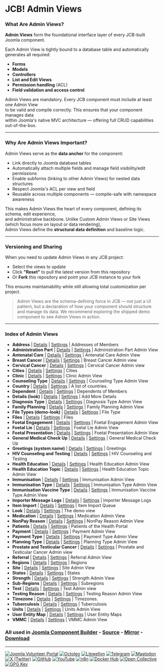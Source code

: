 # JCB! Admin Views

### What Are Admin Views?
**Admin Views** form the foundational interface layer of every JCB-built Joomla component.

Each Admin View is tightly bound to a database table and automatically generates all required:
- **Forms**
- **Models**
- **Controllers**
- **List and Edit Views**
- **Permission handling** (ACL)
- **Field validation and access control**

Admin Views are mandatory. Every JCB component must include at least one Admin View  
to be valid and compile correctly. This ensures that your component manages data  
within Joomla's native MVC architecture — offering full CRUD capabilities out-of-the-box.

---
### Why Are Admin Views Important?
Admin Views serve as the **data anchor** for the component:

- Link directly to Joomla database tables
- Automatically attach multiple fields and manage field visibility/edit permissions
- Enable subforms (linking to other Admin Views) for nested data structures
- Respect Joomla's ACL per view and field
- Reusable across multiple components — compile-safe with namespace awareness

This makes Admin Views the heart of every component, defining its schema, edit experience,  
and administrative backbone. Unlike Custom Admin Views or Site Views (which focus more on layout or data rendering),  
Admin Views define the **structural data definition** and baseline logic.

---
### Versioning and Sharing
When you need to update Admin Views in any JCB project:

- Select the views to update
- Click **"Reset"** to pull the latest version from this repository
- Or **Fork** this repository and point your JCB instance to your fork

This ensures maintainability while still allowing total customization per project.

>Admin Views are the schema-defining force in JCB — not just a UI pattern, but a declaration of how your component should structure and manage its data. We recommend exploring the shipped demo component to see Admin Views in action.

---
### Index of Admin Views


 - **Address** | [Details](src/admin_view/b7b2aba5-8a94-443b-814b-aed5b0b7c550) | [Settings](src/admin_view/b7b2aba5-8a94-443b-814b-aed5b0b7c550/item.json) | Addresses of Members
 - **Administration Part** | [Details](src/admin_view/95a834f5-59e8-4f1d-93a6-13479b2148f0) | [Settings](src/admin_view/95a834f5-59e8-4f1d-93a6-13479b2148f0/item.json) | Administration Part Admin View
 - **Antenatal Care** | [Details](src/admin_view/a4da86a9-e165-4a90-a73e-ca9956884c00) | [Settings](src/admin_view/a4da86a9-e165-4a90-a73e-ca9956884c00/item.json) | Antenatal Care Admin View
 - **Breast Cancer** | [Details](src/admin_view/d9a2f539-f13d-4d39-ab36-b258162f39b7) | [Settings](src/admin_view/d9a2f539-f13d-4d39-ab36-b258162f39b7/item.json) | Breast Cancer Admin view
 - **Cervical Cancer** | [Details](src/admin_view/82ca091d-e00d-4378-a780-fafaf084d98a) | [Settings](src/admin_view/82ca091d-e00d-4378-a780-fafaf084d98a/item.json) | Cervical Cancer Admin view
 - **Cities** | [Details](src/admin_view/3dbb581b-619a-4fb0-a6f6-e4a136ea31e2) | [Settings](src/admin_view/3dbb581b-619a-4fb0-a6f6-e4a136ea31e2/item.json) | Cities
 - **Clinic** | [Details](src/admin_view/a970eed5-0f6c-4a46-ac51-0667dcb5e38e) | [Settings](src/admin_view/a970eed5-0f6c-4a46-ac51-0667dcb5e38e/item.json) | Clinic Admin View
 - **Counseling Type** | [Details](src/admin_view/bc34bf73-580d-4c2b-9cb5-d705c52a1dc6) | [Settings](src/admin_view/bc34bf73-580d-4c2b-9cb5-d705c52a1dc6/item.json) | Counseling Type Admin View
 - **Country** | [Details](src/admin_view/6acc4069-1c33-4470-85a6-07bc9bb16d10) | [Settings](src/admin_view/6acc4069-1c33-4470-85a6-07bc9bb16d10/item.json) | A list of countries.
 - **Dependent** | [Details](src/admin_view/2ad66e35-e5fc-4927-a76d-edd00746543e) | [Settings](src/admin_view/2ad66e35-e5fc-4927-a76d-edd00746543e/item.json) | Dependents of Members
 - **Details (look)** | [Details](src/admin_view/595ba2c9-21fa-43a4-9af7-93c9cfb21b82) | [Settings](src/admin_view/595ba2c9-21fa-43a4-9af7-93c9cfb21b82/item.json) | Add More Details
 - **Diagnosis Type** | [Details](src/admin_view/588139bf-7c03-48ed-bcb0-3832a14bd553) | [Settings](src/admin_view/588139bf-7c03-48ed-bcb0-3832a14bd553/item.json) | Diagnosis Type Admin View
 - **Family Planning** | [Details](src/admin_view/2bf85986-5ed4-4471-88fe-a5b2daa9114f) | [Settings](src/admin_view/2bf85986-5ed4-4471-88fe-a5b2daa9114f/item.json) | Family Planning Admin View
 - **File Types (demo-look)** | [Details](src/admin_view/19a973ea-cdfa-4c79-bbbd-1b8a37286b27) | [Settings](src/admin_view/19a973ea-cdfa-4c79-bbbd-1b8a37286b27/item.json) | File Type
 - **Files** | [Details](src/admin_view/224eb9c7-8b40-48cf-bf77-2afa291fd54a) | [Settings](src/admin_view/224eb9c7-8b40-48cf-bf77-2afa291fd54a/item.json) | Files
 - **Foetal Engagement** | [Details](src/admin_view/30a8a740-b413-43f2-aacf-3c16903d4e76) | [Settings](src/admin_view/30a8a740-b413-43f2-aacf-3c16903d4e76/item.json) | Foetal Engagement Admin View
 - **Foetal Lie** | [Details](src/admin_view/8181ea02-be0a-475e-99c6-c7d84817959c) | [Settings](src/admin_view/8181ea02-be0a-475e-99c6-c7d84817959c/item.json) | Foetal Lie Admin View
 - **Foetal Presentation** | [Details](src/admin_view/ee0dc737-9d72-4af2-a5a9-095d092d9cea) | [Settings](src/admin_view/ee0dc737-9d72-4af2-a5a9-095d092d9cea/item.json) | Foetal Presentation Admin View
 - **General Medical Check Up** | [Details](src/admin_view/81100e6f-5535-41ca-94f6-cc2fcbf75e1e) | [Settings](src/admin_view/81100e6f-5535-41ca-94f6-cc2fcbf75e1e/item.json) | General Medical Check Up
 - **Greetings (system name)** | [Details](src/admin_view/65116558-be67-4931-95be-727fbfb16db7) | [Settings](src/admin_view/65116558-be67-4931-95be-727fbfb16db7/item.json) | Greetings
 - **HIV Counseling and Testing** | [Details](src/admin_view/b28c4fc2-fae5-4866-9859-e64bad07ab6b) | [Settings](src/admin_view/b28c4fc2-fae5-4866-9859-e64bad07ab6b/item.json) | HIV Counseling and Testing
 - **Health Education** | [Details](src/admin_view/4206aef4-c8f9-4288-889d-ac9aee23e1dd) | [Settings](src/admin_view/4206aef4-c8f9-4288-889d-ac9aee23e1dd/item.json) | Health Education Admin View
 - **Health Education Topic** | [Details](src/admin_view/4689d234-151f-4122-8cd3-d7b92f17f5e1) | [Settings](src/admin_view/4689d234-151f-4122-8cd3-d7b92f17f5e1/item.json) | Health Education Topic Admin View
 - **Immunisation** | [Details](src/admin_view/c53406eb-99f0-4491-ad57-b8e5d81f1613) | [Settings](src/admin_view/c53406eb-99f0-4491-ad57-b8e5d81f1613/item.json) | Immunisation Admin View
 - **Immunisation Type** | [Details](src/admin_view/16b889b9-1bad-4642-be14-d8e216283c22) | [Settings](src/admin_view/16b889b9-1bad-4642-be14-d8e216283c22/item.json) | Immunisation Type Admin View
 - **Immunisation Vaccine Type** | [Details](src/admin_view/ccc3cca7-2ef6-49ff-aba9-02588e80cd23) | [Settings](src/admin_view/ccc3cca7-2ef6-49ff-aba9-02588e80cd23/item.json) | Immunisation Vaccine Type Admin View
 - **Importer Message Logs** | [Details](src/admin_view/ab2bbdfc-c0a0-4ffc-9556-67d5af8bec64) | [Settings](src/admin_view/ab2bbdfc-c0a0-4ffc-9556-67d5af8bec64/item.json) | Importer Message Logs
 - **Item Import** | [Details](src/admin_view/a9f19a16-fadb-44ea-a9b6-41130aad05ec) | [Settings](src/admin_view/a9f19a16-fadb-44ea-a9b6-41130aad05ec/item.json) | Item Import Queue
 - **Look** | [Details](src/admin_view/c1053952-8a84-4398-aef1-41726f7c0043) | [Settings](src/admin_view/c1053952-8a84-4398-aef1-41726f7c0043/item.json) | The demo view
 - **Medication** | [Details](src/admin_view/d412bc8c-4e9d-4cdf-b248-a64df06381ff) | [Settings](src/admin_view/d412bc8c-4e9d-4cdf-b248-a64df06381ff/item.json) | Medication Admin View
 - **NonPay Reason** | [Details](src/admin_view/b2522e43-69df-4f70-b2c3-b15dcfeb7578) | [Settings](src/admin_view/b2522e43-69df-4f70-b2c3-b15dcfeb7578/item.json) | NonPay Reason Admin View
 - **Patients** | [Details](src/admin_view/48c6102c-f2bb-4350-869e-d7afa9649e5c) | [Settings](src/admin_view/48c6102c-f2bb-4350-869e-d7afa9649e5c/item.json) | Patients of the Health Portal
 - **Payment** | [Details](src/admin_view/72f86056-268d-4d75-b0a6-dcf6ba3e8ad9) | [Settings](src/admin_view/72f86056-268d-4d75-b0a6-dcf6ba3e8ad9/item.json) | Payment Admin View
 - **Payment Type** | [Details](src/admin_view/6b20b2c4-3888-4d6c-91d4-872ae6223f4d) | [Settings](src/admin_view/6b20b2c4-3888-4d6c-91d4-872ae6223f4d/item.json) | Payment Type Admin View
 - **Planning Type** | [Details](src/admin_view/39f9de66-43ab-4d9a-9bda-7f1b8815807d) | [Settings](src/admin_view/39f9de66-43ab-4d9a-9bda-7f1b8815807d/item.json) | Planning Type Admin View
 - **Prostate and Testicular Cancer** | [Details](src/admin_view/72a4776e-889b-4324-ba5a-cdc8184e2b34) | [Settings](src/admin_view/72a4776e-889b-4324-ba5a-cdc8184e2b34/item.json) | Prostate and Testicular Cancer Admin view
 - **Referral** | [Details](src/admin_view/956bb320-40ea-4995-b046-cb647eec4aa9) | [Settings](src/admin_view/956bb320-40ea-4995-b046-cb647eec4aa9/item.json) | Referral Admin View
 - **Regions** | [Details](src/admin_view/9eefa86b-6294-4512-8d62-979abf16c00d) | [Settings](src/admin_view/9eefa86b-6294-4512-8d62-979abf16c00d/item.json) | Regions
 - **Site** | [Details](src/admin_view/51d1b057-47b2-4a41-a2f5-7eafb4e46d7a) | [Settings](src/admin_view/51d1b057-47b2-4a41-a2f5-7eafb4e46d7a/item.json) | Site Admin View
 - **States** | [Details](src/admin_view/6c6345a1-e3e4-4840-8918-831034e95b19) | [Settings](src/admin_view/6c6345a1-e3e4-4840-8918-831034e95b19/item.json) | States
 - **Strength** | [Details](src/admin_view/b93c838d-4dd0-4931-90e8-81138a2ae106) | [Settings](src/admin_view/b93c838d-4dd0-4931-90e8-81138a2ae106/item.json) | Strength Admin View
 - **Sub-Regions** | [Details](src/admin_view/2e451812-45af-4015-aa0c-f5912702c9af) | [Settings](src/admin_view/2e451812-45af-4015-aa0c-f5912702c9af/item.json) | Subregions
 - **Test** | [Details](src/admin_view/88b75034-c158-4651-9fd2-555a1a8249c4) | [Settings](src/admin_view/88b75034-c158-4651-9fd2-555a1a8249c4/item.json) | Test Admin view
 - **Testing Reason** | [Details](src/admin_view/61fec258-5dd0-48ae-a9c1-8b2de0686a23) | [Settings](src/admin_view/61fec258-5dd0-48ae-a9c1-8b2de0686a23/item.json) | Testing Reason Admin View
 - **Timezone** | [Details](src/admin_view/75061367-79c2-4d5b-a75d-eca6d33507df) | [Settings](src/admin_view/75061367-79c2-4d5b-a75d-eca6d33507df/item.json) | Timezones.
 - **Tuberculosis** | [Details](src/admin_view/f67497fa-7c34-4574-84c9-e479dd37475f) | [Settings](src/admin_view/f67497fa-7c34-4574-84c9-e479dd37475f/item.json) | Tuberculosis
 - **Units** | [Details](src/admin_view/b549040e-9f87-472d-801e-ca9859e1a4c4) | [Settings](src/admin_view/b549040e-9f87-472d-801e-ca9859e1a4c4/item.json) | Units Admin View
 - **User Entity Map** | [Details](src/admin_view/60b7b30d-9229-4ce2-b055-9efbb7ac4cea) | [Settings](src/admin_view/60b7b30d-9229-4ce2-b055-9efbb7ac4cea/item.json) | User Entity Maps
 - **VMMC** | [Details](src/admin_view/2cbd9486-089b-45b8-8f1a-8161e9f88a5c) | [Settings](src/admin_view/2cbd9486-089b-45b8-8f1a-8161e9f88a5c/item.json) | VMMC Admin View

### All used in [Joomla Component Builder](https://www.joomlacomponentbuilder.com) - [Source](https://git.vdm.dev/joomla/Component-Builder) - [Mirror](https://github.com/vdm-io/Joomla-Component-Builder) - [Download](https://git.vdm.dev/joomla/pkg-component-builder/releases)

---
[![Joomla Volunteer Portal](https://img.shields.io/badge/-Joomla-gold?logo=joomla)](https://volunteers.joomla.org/joomlers/1396-llewellyn-van-der-merwe "Join Llewellyn on the Joomla Volunteer Portal: Shaping the Future Together!") [![Octoleo](https://img.shields.io/badge/-Octoleo-black?logo=linux)](https://git.vdm.dev/octoleo "--quiet") [![Llewellyn](https://img.shields.io/badge/-Llewellyn-ffffff?logo=gitea)](https://git.vdm.dev/Llewellyn "Collaborate and Innovate with Llewellyn on Git: Building a Better Code Future!") [![Telegram](https://img.shields.io/badge/-Telegram-blue?logo=telegram)](https://t.me/Joomla_component_builder "Join Llewellyn and the Community on Telegram: Building Joomla Components Together!") [![Mastodon](https://img.shields.io/badge/-Mastodon-9e9eec?logo=mastodon)](https://joomla.social/@llewellyn "Connect and Engage with Llewellyn on Joomla Social: Empowering Communities, One Post at a Time!") [![X (Twitter)](https://img.shields.io/badge/-X-black?logo=x)](https://x.com/llewellynvdm "Join the Conversation with Llewellyn on X: Where Ideas Take Flight!") [![GitHub](https://img.shields.io/badge/-GitHub-181717?logo=github)](https://github.com/Llewellynvdm "Build, Innovate, and Thrive with Llewellyn on GitHub: Turning Ideas into Impact!") [![YouTube](https://img.shields.io/badge/-YouTube-ff0000?logo=youtube)](https://www.youtube.com/@OctoYou "Explore, Learn, and Create with Llewellyn on YouTube: Your Gateway to Inspiration!") [![n8n](https://img.shields.io/badge/-n8n-black?logo=n8n)](https://n8n.io/creators/octoleo "Effortless Automation and Impactful Workflows with Llewellyn on n8n!") [![Docker Hub](https://img.shields.io/badge/-Docker-grey?logo=docker)](https://hub.docker.com/u/llewellyn "Llewellyn on Docker: Containerize Your Creativity!") [![Open Collective](https://img.shields.io/badge/-Donate-green?logo=opencollective)](https://opencollective.com/joomla-component-builder "Donate towards JCB: Help Llewellyn financially so he can continue developing this great tool!") [![GPG Key](https://img.shields.io/badge/-GPG-blue?logo=gnupg)](https://git.vdm.dev/Llewellyn/gpg "Unlock Trust and Security with Llewellyn's GPG Key: Your Gateway to Verified Connections!")
